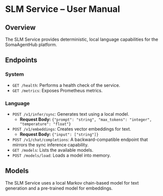 # SLM Service – User Manual

## Overview
The SLM Service provides deterministic, local language capabilities for the SomaAgentHub platform.

## Endpoints

### System
- `GET /health`: Performs a health check of the service.
- `GET /metrics`: Exposes Prometheus metrics.

### Language
- `POST /v1/infer/sync`: Generates text using a local model.
    - **Request Body:** `{"prompt": "string", "max_tokens": "integer", "temperature": "float"}`
- `POST /v1/embeddings`: Creates vector embeddings for text.
    - **Request Body:** `{"input": ["string"]}`
- `POST /v1/chat/completions`: A backward-compatible endpoint that mirrors the sync inference capability.
- `GET /models`: Lists the available models.
- `POST /models/load`: Loads a model into memory.

## Models
The SLM Service uses a local Markov chain-based model for text generation and a pre-trained model for embeddings.
